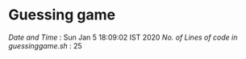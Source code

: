 # Guessing game
*Date and Time* :
Sun Jan  5 18:09:02 IST 2020
*No. of Lines of code in guessinggame.sh* :
25
